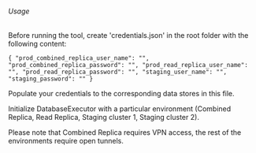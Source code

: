 ###### Usage

Before running the tool, create 'credentials.json' in the root folder with the following content:

`{
  "prod_combined_replica_user_name": "",
  "prod_combined_replica_password": "",
  "prod_read_replica_user_name": "",
  "prod_read_replica_password": "",
  "staging_user_name": "",
  "staging_password": ""
}`

Populate your credentials to the corresponding data stores in this file.

Initialize DatabaseExecutor with a particular environment (Combined Replica, Read Replica, Staging cluster 1, Staging cluster 2).

Please note that Combined Replica requires VPN access, the rest of the environments require open tunnels. 